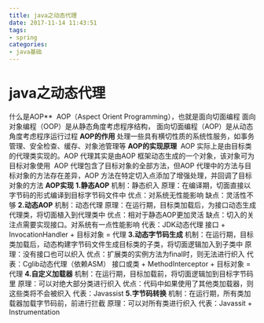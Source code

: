 ```yaml
---
title: java之动态代理
date: 2017-11-14 11:43:51
tags:
- spring
categories:
- java基础
---
```


# java之动态代理



<!--more-->

什么是AOP**
​    AOP（Aspect Orient Programming），也就是面向切面编程
​    面向对象编程（OOP）是从静态角度考虑程序结构， 面向切面编程（AOP）是从动态角度考虑程序运行过程 
**AOP的作用**
​    处理一些具有横切性质的系统性服务，如事务管理、安全检查、缓存、对象池管理等
**AOP的实现原理**
​    AOP 实际上是由目标类的代理类实现的。AOP 代理其实是由AOP 框架动态生成的一个对象，该对象可为目标对象使用
​    AOP 代理包含了目标对象的全部方法，但AOP 代理中的方法与目标对象的方法存在差异，AOP 方法在特定切入点添加了增强处理，并回调了目标对象的方法
**AOP实现**
**1.静态AOP**
机制：静态织入
原理：在编译期，切面直接以字节码的形式编译到目标字节码文件中
优点：对系统无性能影响
缺点：灵活性不够
**2.动态AOP**
机制：动态代理
原理：在运行期，目标类加载后，为接口动态生成代理类，将切面植入到代理类中
优点：相对于静态AOP更加灵活
缺点：切入的关注点需要实现接口。对系统有一点性能影响
代表：JDK动态代理
接口 + InvocationHandler + 目标对象 = 代理
**3.动态字节码生成**
机制：在运行期，目标类加载后，动态构建字节码文件生成目标类的子类，将切面逻辑加入到子类中
原理：没有接口也可以织入
优点：扩展类的实例方法为final时，则无法进行织入
代表：Cglib动态代理（依赖ASM）
接口或类 + MethodInterceptor + 目标对象 = 代理
**4.自定义加载器**
机制：在运行期，目标加载前，将切面逻辑加到目标字节码里
原理：可以对绝大部分类进行织入
优点：代码中如果使用了其他类加载器，则这些类将不会被织入
代表：Javassist
**5.字节码转换**
机制：在运行期，所有类加载器加载字节码前，前进行拦截
原理：可以对所有类进行织入
代表：Javassit + Instrumentation